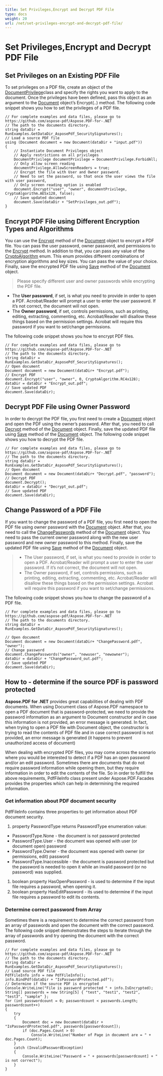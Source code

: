```yaml
---
title: Set Privileges,Encrypt and Decrypt PDF File 
type: docs
weight: 20
url: /net/set-privileges-encrypt-and-decrypt-pdf-file/
---
```

# Set Privileges,Encrypt and Decrypt PDF File
## Set Privileges on an Existing PDF File
To set privileges on a PDF file, create an object of the [DocumentPrivilege](https://apireference.aspose.com/pdf/net/aspose.pdf.facades/documentprivilege)class and specify the rights you want to apply to the document. Once the privileges have been defined, pass this object as an argument to the [Document](https://apireference.aspose.com/pdf/net/aspose.pdf/document) object’s Encrypt(..) method. The following code snippet shows you how to set the privileges of a PDF file.
```
// For complete examples and data files, please go to https://github.com/aspose-pdf/Aspose.PDF-for-.NET
// The path to the documents directory.
string dataDir = RunExamples.GetDataDir_AsposePdf_SecuritySignatures();
// Load a source PDF file
using (Document document = new Document(dataDir + "input.pdf"))
{
    // Instantiate Document Privileges object
    // Apply restrictions on all privileges
    DocumentPrivilege documentPrivilege = DocumentPrivilege.ForbidAll;
    // Only allow screen reading
    documentPrivilege.AllowScreenReaders = true;
    // Encrypt the file with User and Owner password.
    // Need to set the password, so that once the user views the file with user password,
    // Only screen reading option is enabled
    document.Encrypt("user", "owner", documentPrivilege, CryptoAlgorithm.AESx128, false);
    // Save updated document
    document.Save(dataDir + "SetPrivileges_out.pdf");
}
```

## Encrypt PDF File using Different Encryption Types and Algorithms
You can use the [Encrypt](https://apireference.aspose.com/pdf/net/aspose.pdf.document/encrypt/methods/1) method of the [Document](https://apireference.aspose.com/pdf/net/aspose.pdf/document) object to encrypt a PDF file. You can pass the user password, owner password, and permissions to the [Encrypt](https://apireference.aspose.com/pdf/net/aspose.pdf.document/encrypt/methods/1) method. In addition to that, you can pass any value of the [CryptoAlgorithm](https://apireference.aspose.com/pdf/net/aspose.pdf/cryptoalgorithm) enum. This enum provides different combinations of encryption algorithms and key sizes. You can pass the value of your choice. Finally, save the encrypted PDF file using [Save](https://apireference.aspose.com/pdf/net/aspose.pdf.document/save/methods/4) method of the [Document](https://apireference.aspose.com/pdf/net/aspose.pdf/document) object.

>Please specify different user and owner passwords while encrypting the PDF file.

- The **User password**, if set, is what you need to provide in order to open a PDF. Acrobat/Reader will prompt a user to enter the user password. If it’s not correct, the document will not open.
- The **Owner password**, if set, controls permissions, such as printing, editing, extracting, commenting, etc. Acrobat/Reader will disallow these things based on the permission settings. Acrobat will require this password if you want to set/change permissions.

The following code snippet shows you how to encrypt PDF files.
```
// For complete examples and data files, please go to https://github.com/aspose-pdf/Aspose.PDF-for-.NET
// The path to the documents directory.
string dataDir = RunExamples.GetDataDir_AsposePdf_SecuritySignatures();
// Open document
Document document = new Document(dataDir+ "Encrypt.pdf");
// Encrypt PDF
document.Encrypt("user", "owner", 0, CryptoAlgorithm.RC4x128);
dataDir = dataDir + "Encrypt_out.pdf";
// Save updated PDF
document.Save(dataDir);
```
## Decrypt PDF File using Owner Password
In order to decrypt the PDF file, you first need to create a [Document](https://apireference.aspose.com/pdf/net/aspose.pdf/document) object and open the PDF using the owner’s password. After that, you need to call [Decrypt](https://apireference.aspose.com/pdf/net/aspose.pdf/document/methods/decrypt) method of the [Document](https://apireference.aspose.com/pdf/net/aspose.pdf/document) object. Finally, save the updated PDF file using [Save](https://apireference.aspose.com/pdf/net/aspose.pdf.document/save/methods/4) method of the [Document](https://apireference.aspose.com/pdf/net/aspose.pdf/document) object. The following code snippet shows you how to decrypt the PDF file.

```
// For complete examples and data files, please go to https://github.com/aspose-pdf/Aspose.PDF-for-.NET
// The path to the documents directory.
string dataDir = RunExamples.GetDataDir_AsposePdf_SecuritySignatures();
// Open document
Document document = new Document(dataDir+ "Decrypt.pdf", "password");
// Decrypt PDF
document.Decrypt();
dataDir = dataDir + "Decrypt_out.pdf";
// Save updated PDF
document.Save(dataDir);
```
## Change Password of a PDF File 
If you want to change the password of a PDF file, you first need to open the PDF file using owner password with the [Document](https://apireference.aspose.com/pdf/net/aspose.pdf/document) object. After that, you need to call the [ChangePasswords](https://apireference.aspose.com/pdf/net/aspose.pdf/document/methods/changepasswords) method of the [Document](https://apireference.aspose.com/pdf/net/aspose.pdf/document) object. You need to pass the current owner password along with the new user password and new owner password to this method. Finally, save the updated PDF file using [Save](https://apireference.aspose.com/pdf/net/aspose.pdf.document/save/methods/4) method of the [Document](https://apireference.aspose.com/pdf/net/aspose.pdf/document)  object.

>- The User password, if set, is what you need to provide in order to open a PDF. Acrobat/Reader will prompt a user to enter the user password. If it’s not correct, the document will not open. 
>- The Owner password, if set, controls permissions, such as printing, editing, extracting, commenting, etc. Acrobat/Reader will disallow these things based on the permission settings. Acrobat will require this password if you want to set/change permissions.

The following code snippet shows you how to change the password of a PDF file.
```
// For complete examples and data files, please go to https://github.com/aspose-pdf/Aspose.PDF-for-.NET
// The path to the documents directory.
string dataDir = RunExamples.GetDataDir_AsposePdf_SecuritySignatures();

// Open document
Document document = new Document(dataDir+ "ChangePassword.pdf", "owner");
// Change password
document.ChangePasswords("owner", "newuser", "newowner");
dataDir = dataDir + "ChangePassword_out.pdf";
// Save updated PDF
document.Save(dataDir);
```
## How to - determine if the source PDF is password protected
**Aspose.PDF for .NET** provides great capabilities of dealing with PDF documents. When using Document class of Aspose.PDF namespace to open a PDF document that is password-protected, we need to provide the password information as an argument to Document constructor and in case this information is not provided, an error message is generated. In fact, when trying to open a PDF file with Document object, the constructor is trying to read the contents of PDF file and in case correct password is not provided, an error message is generated (it happens to prevent unauthorized access of document)

When dealing with encrypted PDF files, you may come across the scenario where you would be interested to detect if a PDF has an open password and/or an edit password. Sometimes there are documents that do not require password information while opening them, but they require information in order to edit the contents of the file. So in order to fulfill the above requirements, PdfFileInfo class present under Aspose.PDF.Facades provides the properties which can help in determining the required information.

### Get information about PDF document security
PdfFileInfo contains three properties to get information about PDF document security.

1. property PasswordType returns PasswordType enumeration value:
- PasswordType.None - the document is not password protected
- PasswordType.User - the document was opened with user (or document open) password
- PasswordType.Owner - the document was opened with owner (or permissions, edit) password
- PasswordType.Inaccessible - the document is password protected but the password is needed to open it while an invalid password (or no password) was supplied.
1. boolean property HasOpenPassword - is used to determine if the input file requires a password, when opening it.
1. boolean property HasEditPassword - its used to determine if the input file requires a password to edit its contents.

### Determine correct password from Array
Sometimes there is a requirement to determine the correct password from an array of passwords and open the document with the correct password. The following code snippet demonstrates the steps to iterate through the array of passwords and try opening the document with the correct password.
```
// For complete examples and data files, please go to https://github.com/aspose-pdf/Aspose.PDF-for-.NET
// The path to the documents directory.
string dataDir = RunExamples.GetDataDir_AsposePdf_SecuritySignatures();            
// Load source PDF file
PdfFileInfo info = new PdfFileInfo();
info.BindPdf(dataDir + "IsPasswordProtected.pdf");
// Determine if the source PDF is encrypted
Console.WriteLine("File is password protected " + info.IsEncrypted);
String[] passwords = new String[5] { "test", "test1", "test2", "test3", "sample" };
for (int passwordcount = 0; passwordcount < passwords.Length; passwordcount++)
{
    try
    {
        Document doc = new Document(dataDir + "IsPasswordProtected.pdf", passwords[passwordcount]);
        if (doc.Pages.Count > 0)
            Console.WriteLine("Number of Page in document are = " + doc.Pages.Count);
    }
    catch (InvalidPasswordException)
    {
        Console.WriteLine("Password = " + passwords[passwordcount] + "  is not correct");
    }
}
```

